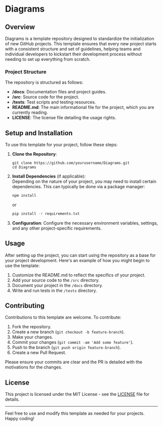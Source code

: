# Diagrams

## Overview

Diagrams is a template repository designed to standardize the initialization of new GitHub projects. This template ensures that every new project starts with a consistent structure and set of guidelines, helping teams and individual developers to kickstart their development process without needing to set up everything from scratch.

### Project Structure

The repository is structured as follows:

- **/docs**: Documentation files and project guides.
- **/src**: Source code for the project.
- **/tests**: Test scripts and testing resources.
- **README.md**: The main informational file for the project, which you are currently reading.
- **LICENSE**: The license file detailing the usage rights.

## Setup and Installation

To use this template for your project, follow these steps:

1. **Clone the Repository**:  
   ```
   git clone https://github.com/yourusername/Diagrams.git
   cd Diagrams
   ```

2. **Install Dependencies** (if applicable):  
   Depending on the nature of your project, you may need to install certain dependencies. This can typically be done via a package manager:
   ```bash
   npm install
   ```
   or
   ```bash
   pip install -r requirements.txt
   ```

3. **Configuration**: Configure the necessary environment variables, settings, and any other project-specific requirements.

## Usage

After setting up the project, you can start using the repository as a base for your project development. Here's an example of how you might begin to use the template:

1. Customize the README.md to reflect the specifics of your project.
2. Add your source code to the `/src` directory.
3. Document your project in the `/docs` directory.
4. Write and run tests in the `/tests` directory.

## Contributing

Contributions to this template are welcome. To contribute:

1. Fork the repository.
2. Create a new branch (`git checkout -b feature-branch`).
3. Make your changes.
4. Commit your changes (`git commit -am 'Add some feature'`).
5. Push to the branch (`git push origin feature-branch`).
6. Create a new Pull Request.

Please ensure your commits are clear and the PR is detailed with the motivations for the changes.

## License

This project is licensed under the MIT License - see the [LICENSE](LICENSE) file for details.

---

Feel free to use and modify this template as needed for your projects. Happy coding!